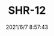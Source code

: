 ﻿---
layout: post 
title: SHR-12
tags: SH S10
categories: wire-harness
overview: 
series: 
part_number: 0580-1
thumb_img: 
image: static/202106/580-20210607.jpg
date: 2021/6/7 8:57:43
---



